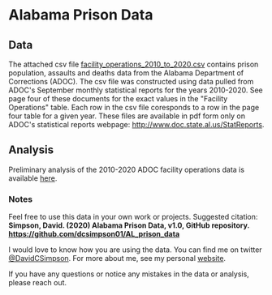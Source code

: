 # Alabama Prison Data

## Data
The attached csv file [facility_operations_2010_to_2020.csv](https://github.com/dcsimpson01/AL_prison_data/blob/main/facility_operations_2010_to_2020.csv) contains prison population, assaults and deaths data from the Alabama Department of Corrections (ADOC). The csv file was constructed using data pulled from ADOC's September monthly statistical reports for the years 2010-2020. See page four of these documents for the exact values in the "Facility Operations" table. Each row in the csv file coresponds to a row in the page four table for a given year. These files are available in pdf form only on ADOC's statistical reports webpage: http://www.doc.state.al.us/StatReports.

## Analysis

Preliminary analysis of the 2010-2020 ADOC facility operations data is available [here](https://github.com/dcsimpson01/AL_prison_data/blob/main/ADOC_Facility_Operations_Analays_2010-2020.pdf).

### Notes
Feel free to use this data in your own work or projects. Suggested citation: **Simpson, David. (2020) Alabama Prison Data, v1.0, GitHub repository. https://github.com/dcsimpson01/AL_prison_data**

I would love to know how you are using the data. You can find me on twitter [@DavidCSimpson](https://twitter.com/DavidCSimpson). For more about me, see my personal [website](www.davidcsimpson.com).

If you have any questions or notice any mistakes in the data or analysis, please reach out.
